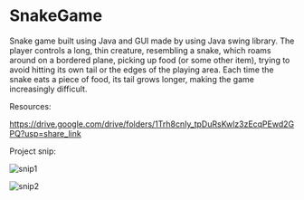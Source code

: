 # SnakeGame

Snake game built using Java and GUI made by using Java swing library. The player controls a long, thin creature, resembling a snake, which roams around on a bordered plane, picking up food (or some other item), trying to avoid hitting its own tail or the edges of the playing area. Each time the snake eats a piece of food, its tail grows longer, making the game increasingly difficult.

Resources:

https://drive.google.com/drive/folders/1Trh8cnIy_tpDuRsKwlz3zEcqPEwd2GPQ?usp=share_link

Project snip:

![snip1](https://github.com/Swetasri22/SnakeGame/assets/137181845/56cee372-15cf-4351-a208-f002b9403509)


![snip2](https://github.com/Swetasri22/SnakeGame/assets/137181845/e5db8699-d58b-4374-86ae-0305b9ef76dc)


